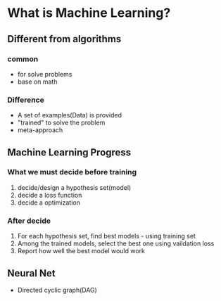 # What is Machine Learning?

## Different from algorithms
### common
* for solve problems
* base on math
### Difference
* A set of examples(Data) is provided
* "trained" to solve the problem
* meta-approach

## Machine Learning Progress
### What we must decide before training
1. decide/design a hypothesis set(model)
2. decide a loss function
3. decide a optimization

### After decide
1. For each hypothesis set, find best models - using training set
2. Among the trained models, select the best one using vaildation loss
3. Report how well the best model would work

## Neural Net
* Directed cyclic graph(DAG)


